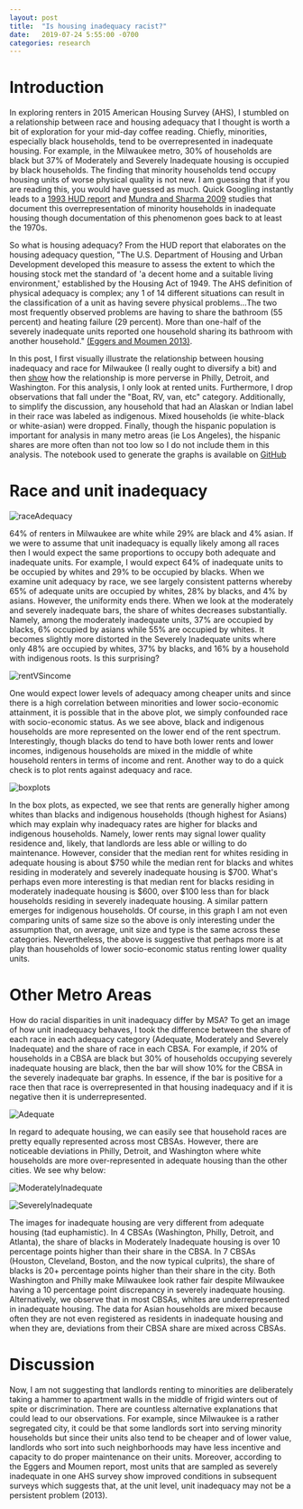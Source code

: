 ```yaml
---
layout: post
title:  "Is housing inadequacy racist?"
date:   2019-07-24 5:55:00 -0700
categories: research
---
```


# Introduction

In exploring renters in 2015 American Housing Survey (AHS), I stumbled on a relationship between race and housing adequacy that I thought is worth a bit of exploration for your mid-day coffee reading. Chiefly, minorities, especially black households, tend to be overrepresented in inadequate housing. For example, in the Milwaukee metro, 30% of households are black but 37% of Moderately and Severely Inadequate housing is occupied by black households.  The finding that minority households tend occupy housing units of worse physical quality is not new. I am guessing that if you are reading this, you would have guessed as much. Quick Googling instantly leads to a [1993 HUD report](https://www.huduser.gov/portal/Publications/pdf/HUD-006365.pdf) and [Mundra and Sharma 2009](https://www.jstor.org/stable/24861810?seq=1#page_scan_tab_contents) studies that document this overrepresentation of minority households in inadequate housing though documentation of this phenomenon goes back to at least the 1970s. 

So what is housing adequacy? From the HUD report that elaborates on the housing adequacy question, "The U.S. Department of Housing and Urban Development developed this measure to assess the extent to which the housing stock met the standard of 'a decent home and a suitable living environment,' established by the Housing Act of 1949. The AHS definition of physical adequacy is complex; any 1 of 14 different situations can result in the classification
of a unit as having severe physical problems...The two most frequently observed problems are having to share the bathroom (55 percent) and heating failure (29 percent). More than one-half of the severely inadequate units reported one household sharing its bathroom with another household." [(Eggers and Moumen 2013)](https://www.census.gov/content/dam/Census/programs-surveys/ahs/publications/HousingAdequacy.pdf). 


In this post, I first visually illustrate the relationship between housing inadequacy and race for Milwaukee (I really ought to diversify a bit) and then [show](#other-metro-areas) how the relationship is more perverse in Philly, Detroit, and Washington. For this analysis, I only look at rented units. Furthermore, I drop observations that fall under the "Boat, RV, van, etc" category. Additionally, to simplify the discussion, any household that had an Alaskan or Indian label in their race was labeled as indigenous. Mixed households (ie white-black or white-asian) were dropped. Finally, though the hispanic population is important for analysis in many metro areas (ie Los Angeles), the hispanic shares are more often than not too low so I do not include them in this analysis. The notebook used to generate the graphs is available on [GitHub](https://github.com/kiwiPhrases/characterizing-renters/blob/master/housing%20adequacy%20and%20race.ipynb)


# Race and unit inadequacy

![raceAdequacy](/output_14_1.png)

64% of renters in Milwaukee are white while 29% are black and 4% asian. If we were to assume that unit inadequacy is equally likely among all races then I would expect the same proportions  to occupy both adequate and inadequate units. For example, I would expect 64% of inadequate units to be occupied by whites and 29% to be occupied by blacks. When we examine unit adequacy by race, we see largely consistent patterns whereby 65% of adequate units are occupied by whites, 28% by blacks, and 4% by asians. However, the uniformity ends there. When we look at the moderately and severely inadequate bars, the share of whites decreases substantially. Namely, among the moderately inadequate units, 37% are occupied by blacks, 6% occupied by asians while 55% are occupied by whites. It becomes slightly more distorted in the Severely Inadequate units where only 48% are occupied by whites, 37% by blacks, and 16% by a household with indigenous roots. Is this surprising? 

![rentVSincome](/output_13_1.png)

One would expect lower levels of adequacy among cheaper units and since there is a high correlation between minorities and lower socio-economic attainment, it is possible that in the above plot, we simply confounded race with socio-economic status. As we see above, black and indigenous households are more represented on the lower end of the rent spectrum. Interestingly, though blacks do tend to have both lower rents and lower incomes, indigenous households are mixed in the middle of white household renters in terms of income and rent. Another way to do a quick check is to plot rents against adequacy and race. 

![boxplots](/output_17_0.png)

In the box plots, as expected, we see that rents are generally higher among whites than blacks and indigenous households (though highest for Asians) which may explain why inadequacy rates are higher for blacks and indigenous households. Namely, lower rents may signal lower quality residence and, likely, that landlords are less able or willing to do maintenance. However, consider that the median rent for whites residing in adequate housing is about $750 while the median rent for blacks and whites residing in moderately and severely inadequate housing is $700. What's perhaps even more interesting is that median rent for blacks residing in moderately inadequate housing is $600, over $100 less than for black households residing in severely inadequate housing. A similar pattern emerges for indigenous households. Of course, in this graph I am not even comparing units of same size so the above is only interesting under the assumption that, on average, unit size and type is the same across these categories. Nevertheless, the above is suggestive that perhaps more is at play than households of lower socio-economic status renting lower quality units. 

# Other Metro Areas

How do racial disparities in unit inadequacy differ by MSA? To get an image of how unit inadequacy behaves, I took the difference between the share of each race in each adequacy category (Adequate, Moderately and Severely Inadequate) and the share of race in each CBSA. For example, if 20% of households in a CBSA are black but 30% of households occupying severely inadequate housing are black, then the bar will show 10% for the CBSA in the severely inadequate bar graphs. In essence, if the bar is positive for a race then that race is overrepresented in that housing inadequacy and if it is negative then it is underrepresented. 

![Adequate](/output_22_0.png)

In regard to adequate housing, we can easily see that household races are pretty equally represented across most CBSAs. However, there are noticeable deviations in Philly, Detroit, and Washington where white households are more over-represented in adequate housing than the other cities. We see why below:

![ModeratelyInadequate](/output_22_1.png)

![SeverelyInadequate](/output_22_2.png)

The images for inadequate housing are very different from adequate housing (tad euphamistic). In 4 CBSAs (Washington, Philly, Detroit, and Atlanta), the share of blacks in Moderately Inadequate housing is over 10 percentage points higher than their share in the CBSA. In 7 CBSAs (Houston, Cleveland, Boston, and the now typical culprits), the share of blacks is 20+ percentage points higher than their share in the city. Both Washington and Philly make Milwaukee look rather fair despite Milwaukee having a 10 percentage point discrepancy in severely inadequate housing. Alternatively, we observe that in most CBSAs, whites are underrepresented in inadequate housing. The data for Asian households are mixed because often they are not even registered as residents in inadequate housing and when they are, deviations from their CBSA share are mixed across CBSAs. 


# Discussion

Now, I am not suggesting that landlords renting to minorities are deliberately taking a hammer to apartment walls in the middle of frigid winters out of spite or discrimination. There are countless alternative explanations that could lead to our observations. For example, since Milwaukee is a rather segregated city, it could be that some landlords sort into serving minority households but since their units also tend to be cheaper and of lower value, landlords who sort into such neighborhoods may have less incentive and capacity to do proper maintenance on their units. Moreover, according to the Eggers and Moumen report, most units that are sampled as severely inadequate in one AHS survey show improved conditions in subsequent surveys which suggests that, at the unit level, unit inadequacy may not be a persistent problem (2013). 